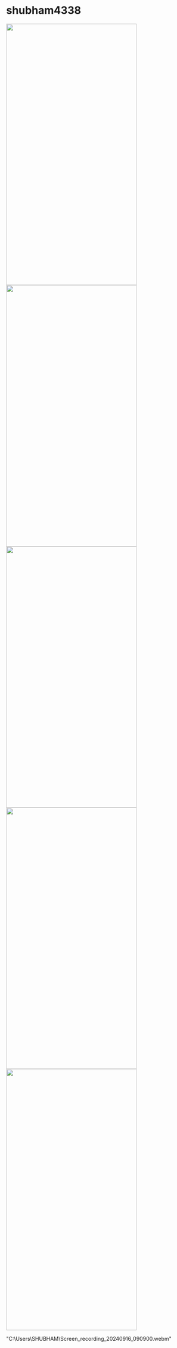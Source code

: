 # shubham4338
<p>
  <img src="https://github.com/user-attachments/assets/775cffc1-1d2b-4880-a4cb-8f1b5bcdd0ac"width="350" height="700"/>
   <img src="https://github.com/user-attachments/assets/27af0075-f47c-4f75-a563-92255e371e95"width="350" height="700"/>
   <img src="https://github.com/user-attachments/assets/919f6930-76d0-4c59-ac77-2f7372e210f1"width="350" height="700"/>
   <img src="https://github.com/user-attachments/assets/2c137810-21e7-439c-b485-76c24da58039"width="350" height="700"/>
  <img src="https://github.com/user-attachments/assets/d1064a6b-d76d-427f-8a27-a9ad471b5211"width="350" height="700"/>
</p>
"C:\Users\SHUBHAM\Screen_recording_20240916_090900.webm"
